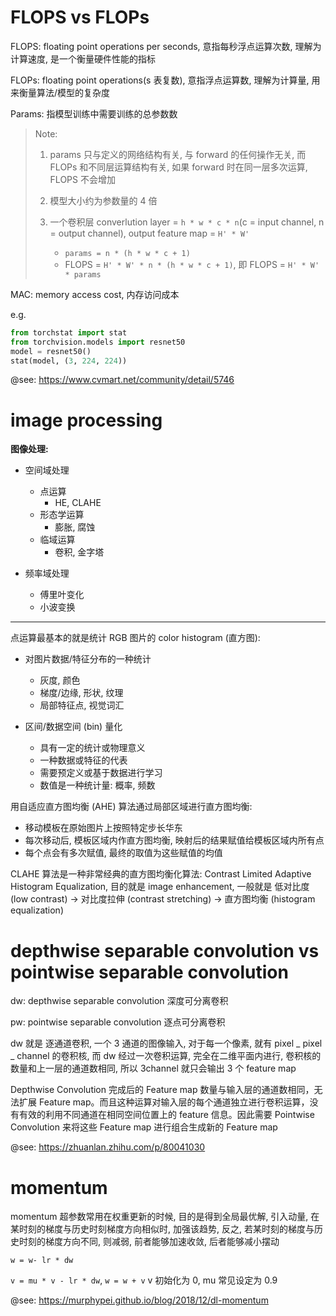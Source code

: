 # FLOPS vs FLOPs

FLOPS: floating point operations per seconds, 意指每秒浮点运算次数, 理解为计算速度, 是一个衡量硬件性能的指标

FLOPs: floating point operations(s 表复数), 意指浮点运算数, 理解为计算量, 用来衡量算法/模型的复杂度

Params: 指模型训练中需要训练的总参数数

> Note:
>
> 1. params 只与定义的网络结构有关, 与 forward 的任何操作无关, 而 FLOPs 和不同层运算结构有关, 如果 forward 时在同一层多次运算, FLOPS 不会增加
> 2. 模型大小约为参数量的 4 倍
> 3. 一个卷积层 converlution layer = `h * w * c * n`(c = input channel, n = output channel), output feature map = `H' * W'`
>
>     - `params = n * (h * w * c + 1)`
>     - FLOPS = `H' * W' * n * (h * w * c + 1)`, 即 FLOPS = `H' * W' * params`

MAC: memory access cost, 内存访问成本

e.g.

```py
from torchstat import stat
from torchvision.models import resnet50
model = resnet50()
stat(model, (3, 224, 224))
```

@see: https://www.cvmart.net/community/detail/5746

# image processing

**图像处理:**

-   空间域处理

    -   点运算
        -   HE, CLAHE
    -   形态学运算
        -   膨胀, 腐蚀
    -   临域运算
        -   卷积, 金字塔

-   频率域处理

    -   傅里叶变化
    -   小波变换

---

点运算最基本的就是统计 RGB 图片的 color histogram (直方图):

-   对图片数据/特征分布的一种统计

    -   灰度, 颜色
    -   梯度/边缘, 形状, 纹理
    -   局部特征点, 视觉词汇

-   区间/数据空间 (bin) 量化
    -   具有一定的统计或物理意义
    -   一种数据或特征的代表
    -   需要预定义或基于数据进行学习
    -   数值是一种统计量: 概率, 频数

用自适应直方图均衡 (AHE) 算法通过局部区域进行直方图均衡:

-   移动模板在原始图片上按照特定步长华东
-   每次移动后, 模板区域内作直方图均衡, 映射后的结果赋值给模板区域内所有点
-   每个点会有多次赋值, 最终的取值为这些赋值的均值

CLAHE 算法是一种非常经典的直方图均衡化算法: Contrast Limited Adaptive Histogram Equalization, 目的就是 image enhancement, 一般就是 低对比度 (low contrast) -> 对比度拉伸
(contrast stretching) -> 直方图均衡 (histogram equalization)

# depthwise separable convolution vs pointwise separable convolution

dw: depthwise separable convolution 深度可分离卷积

pw: pointwise separable convolution 逐点可分离卷积

dw 就是 逐通道卷积, 一个 3 通道的图像输入, 对于每一个像素, 就有 pixel _ pixel _ channel 的卷积核, 而 dw 经过一次卷积运算, 完全在二维平面内进行, 卷积核的数量和上一层的通道数相同, 所以 3channel 就只会输出 3 个 feature map

Depthwise Convolution 完成后的 Feature map 数量与输入层的通道数相同，无法扩展 Feature map。而且这种运算对输入层的每个通道独立进行卷积运算，没有有效的利用不同通道在相同空间位置上的 feature 信息。因此需要 Pointwise Convolution 来将这些 Feature map 进行组合生成新的 Feature map

@see: https://zhuanlan.zhihu.com/p/80041030

# momentum

momentum 超参数常用在权重更新的时候, 目的是得到全局最优解, 引入动量, 在某时刻的梯度与历史时刻梯度方向相似时, 加强该趋势, 反之, 若某时刻的梯度与历史时刻的梯度方向不同, 则减弱, 前者能够加速收敛, 后者能够减小摆动

`w = w- lr * dw`

`v = mu * v - lr * dw`, `w = w + v` v 初始化为 0, mu 常见设定为 0.9

@see: https://murphypei.github.io/blog/2018/12/dl-momentum
